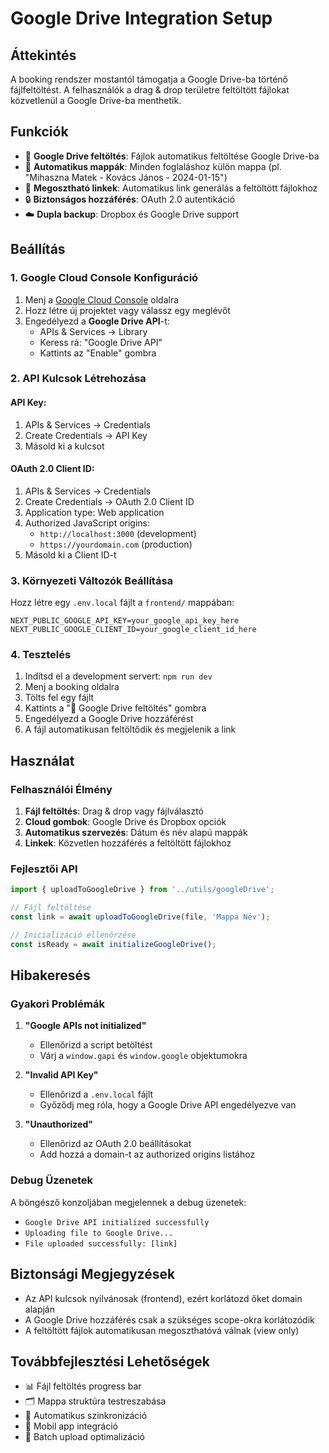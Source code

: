 # Google Drive Integration Setup

## Áttekintés

A booking rendszer mostantól támogatja a Google Drive-ba történő fájlfeltöltést. A felhasználók a drag & drop területre feltöltött fájlokat közvetlenül a Google Drive-ba menthetik.

## Funkciók

- 📁 **Google Drive feltöltés**: Fájlok automatikus feltöltése Google Drive-ba
- 📂 **Automatikus mappák**: Minden foglaláshoz külön mappa (pl. "Mihaszna Matek - Kovács János - 2024-01-15")
- 🔗 **Megosztható linkek**: Automatikus link generálás a feltöltött fájlokhoz
- 🔒 **Biztonságos hozzáférés**: OAuth 2.0 autentikáció
- ☁️ **Dupla backup**: Dropbox és Google Drive support

## Beállítás

### 1. Google Cloud Console Konfiguráció

1. Menj a [Google Cloud Console](https://console.cloud.google.com/) oldalra
2. Hozz létre új projektet vagy válassz egy meglévőt
3. Engedélyezd a **Google Drive API**-t:
   - APIs & Services → Library
   - Keress rá: "Google Drive API"
   - Kattints az "Enable" gombra

### 2. API Kulcsok Létrehozása

#### API Key:
1. APIs & Services → Credentials
2. Create Credentials → API Key
3. Másold ki a kulcsot

#### OAuth 2.0 Client ID:
1. APIs & Services → Credentials
2. Create Credentials → OAuth 2.0 Client ID
3. Application type: Web application
4. Authorized JavaScript origins:
   - `http://localhost:3000` (development)
   - `https://yourdomain.com` (production)
5. Másold ki a Client ID-t

### 3. Környezeti Változók Beállítása

Hozz létre egy `.env.local` fájlt a `frontend/` mappában:

```env
NEXT_PUBLIC_GOOGLE_API_KEY=your_google_api_key_here
NEXT_PUBLIC_GOOGLE_CLIENT_ID=your_google_client_id_here
```

### 4. Tesztelés

1. Indítsd el a development servert: `npm run dev`
2. Menj a booking oldalra
3. Tölts fel egy fájlt
4. Kattints a "📁 Google Drive feltöltés" gombra
5. Engedélyezd a Google Drive hozzáférést
6. A fájl automatikusan feltöltődik és megjelenik a link

## Használat

### Felhasználói Élmény

1. **Fájl feltöltés**: Drag & drop vagy fájlválasztó
2. **Cloud gombok**: Google Drive és Dropbox opciók
3. **Automatikus szervezés**: Dátum és név alapú mappák
4. **Linkek**: Közvetlen hozzáférés a feltöltött fájlokhoz

### Fejlesztői API

```typescript
import { uploadToGoogleDrive } from '../utils/googleDrive';

// Fájl feltöltése
const link = await uploadToGoogleDrive(file, 'Mappa Név');

// Inicializáció ellenőrzése
const isReady = await initializeGoogleDrive();
```

## Hibakeresés

### Gyakori Problémák

1. **"Google APIs not initialized"**
   - Ellenőrizd a script betöltést
   - Várj a `window.gapi` és `window.google` objektumokra

2. **"Invalid API Key"**
   - Ellenőrizd a `.env.local` fájlt
   - Győződj meg róla, hogy a Google Drive API engedélyezve van

3. **"Unauthorized"**
   - Ellenőrizd az OAuth 2.0 beállításokat
   - Add hozzá a domain-t az authorized origins listához

### Debug Üzenetek

A böngésző konzoljában megjelennek a debug üzenetek:
- `Google Drive API initialized successfully`
- `Uploading file to Google Drive...`
- `File uploaded successfully: [link]`

## Biztonsági Megjegyzések

- Az API kulcsok nyilvánosak (frontend), ezért korlátozd őket domain alapján
- A Google Drive hozzáférés csak a szükséges scope-okra korlátozódik
- A feltöltött fájlok automatikusan megoszthatóvá válnak (view only)

## Továbbfejlesztési Lehetőségek

- 📊 Fájl feltöltés progress bar
- 🗂️ Mappa struktúra testreszabása
- 🔄 Automatikus szinkronizáció
- 📱 Mobil app integráció
- 🎯 Batch upload optimalizáció

